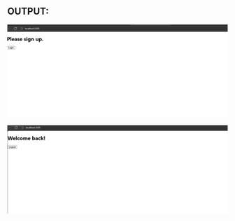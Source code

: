 ## OUTPUT:
![alt text](<Screenshot 2025-08-02 182401.png>)

![alt text](<Screenshot 2025-08-02 182411.png>)


